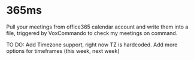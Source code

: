 # 365ms
Pull your meetings from office365 calendar account and write them into a file, triggered by VoxCommando to check my meetings on command.

TO DO:
Add Timezone support, right now TZ is hardcoded.
Add more options for timeframes (this week, next week)
